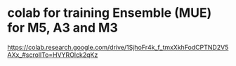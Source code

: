 # colab for training Ensemble (MUE) for M5, A3 and M3

https://colab.research.google.com/drive/1SjhoFr4k_f_tmxXkhFodCPTND2V5AXx_#scrollTo=HVYROlck2qKz

